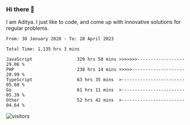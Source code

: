 ### Hi there 👋

I am Aditya. I just like to code, and come up with innovative solutions for regular problems.

<!--START_SECTION:waka-->

```text
From: 30 January 2020 - To: 28 April 2023

Total Time: 1,135 hrs 3 mins

JavaScript                 329 hrs 50 mins >>>>>>>------------------   29.06 %
PHP                        238 hrs 14 mins >>>>>--------------------   20.99 %
TypeScript                 63 hrs 35 mins  >------------------------   05.60 %
Go                         61 hrs 11 mins  >------------------------   05.39 %
Other                      52 hrs 42 mins  >------------------------   04.64 %
```

<!--END_SECTION:waka-->

![visitors](https://visitor-badge.glitch.me/badge?page_id=BrainBuzzer.visitor-badge&left_color=green&right_color=red)
